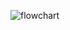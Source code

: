 ![flowchart](https://github.com/AnilSAski/M2_Automatic_door_control_system/blob/main/2_Design/flow%20chart.drawio)
